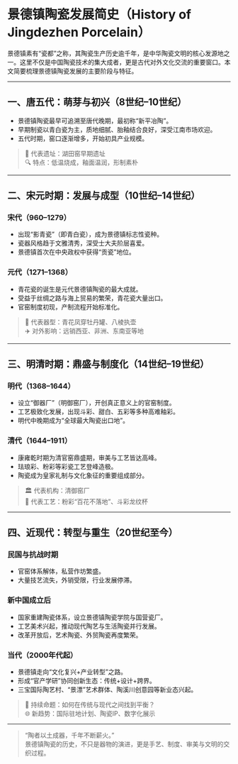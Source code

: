 # 景德镇陶瓷发展简史（History of Jingdezhen Porcelain）

景德镇素有“瓷都”之称，其陶瓷生产历史逾千年，是中华陶瓷文明的核心发源地之一。这里不仅是中国陶瓷技术的集大成者，更是古代对外文化交流的重要窗口。本文简要梳理景德镇陶瓷发展的主要阶段与特征。

---

## 一、唐五代：萌芽与初兴（8世纪–10世纪）

- 景德镇陶瓷最早可追溯至唐代晚期，最初称“新平冶陶”。
- 早期制瓷以青白瓷为主，质地细腻、胎釉结合良好，深受江南市场欢迎。
- 五代时期，窑口逐渐增多，开始初具产业规模。

> 🌱 代表遗址：湖田窑早期遗址  
> 🔍 特点：低温烧成，釉面温润，形制素朴

---

## 二、宋元时期：发展与成型（10世纪–14世纪）

### 宋代（960–1279）
- 出现“影青瓷”（即青白瓷），成为景德镇标志性瓷种。
- 瓷器风格趋于文雅清秀，深受士大夫阶层喜爱。
- 景德镇首次在中央政权中获得“贡瓷”地位。

### 元代（1271–1368）
- 青花瓷的诞生是元代景德镇陶瓷的最大成就。
- 受益于丝绸之路与海上贸易的繁荣，青花瓷大量出口。
- 官窑制度初现，产制流程开始标准化。

> 🌊 代表器型：青花凤穿牡丹罐、八棱执壶  
> ✈️ 对外影响：远销西亚、非洲、东南亚等地

---

## 三、明清时期：鼎盛与制度化（14世纪–19世纪）

### 明代（1368–1644）
- 设立“御器厂”（明御窑厂），开创真正意义上的官窑制度。
- 工艺极致化发展，出现斗彩、甜白、五彩等多种高难釉彩。
- 明代中晚期成为“全球最大陶瓷出口地”。

### 清代（1644–1911）
- 康雍乾时期为清官窑鼎盛期，审美与工艺皆达高峰。
- 珐琅彩、粉彩等彩瓷工艺登峰造极。
- 陶瓷成为皇家礼制与文化象征的重要组成部分。

> 🏛 代表机构：清御窑厂  
> 🌸 代表工艺：粉彩“百花不落地”、斗彩龙纹杯

---

## 四、近现代：转型与重生（20世纪至今）

### 民国与抗战时期
- 官窑体系解体，私营作坊繁盛。
- 大量技艺流失，外销受限，行业发展停滞。

### 新中国成立后
- 国家重建陶瓷体系，设立景德镇陶瓷学院与国营瓷厂。
- 工艺美术兴起，推动现代陶艺与生活陶瓷并行发展。
- 改革开放后，艺术陶瓷、外贸陶瓷再度繁荣。

### 当代（2000年代起）
- 景德镇走向“文化复兴+产业转型”之路。
- 形成“官产学研”协同创新生态：传统+设计+跨界。
- 三宝国际陶艺村、“景漂”艺术群体、陶溪川创意园等新业态兴起。

> 🔁 持续命题：如何在传统与现代之间找到平衡？  
> 🌐 新趋势：国际驻地计划、陶瓷IP、数字化展示


---

> “陶者以土成器，千年不断薪火。”  
> 景德镇陶瓷的历史，不只是器物的演进，更是手艺、制度、审美与文明的交织过程。

